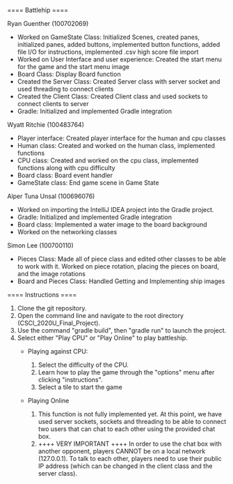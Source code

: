 ==== Battlehip ====

Ryan Guenther (100702069)
- Worked on GameState Class: Initialized Scenes, created panes, initialized panes, added buttons, implemented button functions, added file I/O for instructions, implemented .csv high score file import
- Worked on User Interface and user experience: Created the start menu for the game and the start menu image
- Board Class: Display Board function
- Created the Server Class: Created Server class with server socket and used threading to connect clients
- Created the Client Class: Created Client class and used sockets to connect clients to server
- Gradle: Initialized and implemented Gradle integration

Wyatt Ritchie (100483764)
- Player interface: Created player interface for the human and cpu classes
- Human class: Created and worked on the human class, implemented functions
- CPU class: Created and worked on the cpu class, implemented functions along with cpu difficulty
- Board class: Board event handler
- GameState class: End game scene in Game State

Alper Tuna Unsal (100696076)
- Worked on importing the IntelliJ IDEA project into the Gradle project.
- Gradle: Initialized and implemented Gradle integration
- Board class: Implemented a water image to the board background
- Worked on the networking classes

Simon Lee (100700110)
- Pieces Class: Made all of piece class and edited other classes to be able to work with it. Worked on piece rotation, placing the pieces on board, and the image rotations
- Board and Pieces Class: Handled Getting and Implementing ship images


==== Instructions ====
1. Clone the git repository.
2. Open the command line and navigate to the root directory (CSCI_2020U_Final_Project).
3. Use the command "gradle build", then "gradle run" to launch the project.
4. Select either "Play CPU" or "Play Online" to play battleship.
    - Playing against CPU:
      1. Select the difficulty of the CPU.
      2. Learn how to play the game through the "options" menu after clicking "instructions".
      3. Select a tile to start the game
    
    - Playing Online
      1. This function is not fully implemented yet. At this point, we have used server sockets, sockets and threading to be able to connect two users that can chat to each other using the provided chat box.
      2. ++++ VERY IMPORTANT ++++ In order to use the chat box with another opponent, players CANNOT be on a local network (127.0.0.1). To talk to each other, players need to use their public IP address (which can be changed in the client class and the server class).
